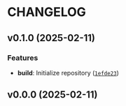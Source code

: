 # CHANGELOG


## v0.1.0 (2025-02-11)

### Features

- **build**: Initialize repository
  ([`1efde23`](https://github.com/Diatonika/baikal-cloud/commit/1efde231e75fe1f1055a8b1f30399fabf7308e80))


## v0.0.0 (2025-02-11)
